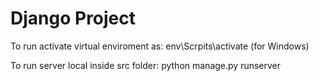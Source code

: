 # Django Project

To run activate virtual enviroment as:
env\Scrpits\activate (for Windows)

To run server local inside src folder:
python manage.py runserver
